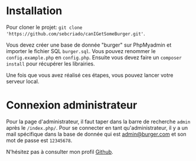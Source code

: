 # Installation

Pour cloner le projet: `git clone 'https://github.com/sebcriado/canIGetSomeBurger.git'`.

Vous devez créer une base de donnée "burger" sur PhpMyadmin et importer le fichier SQL `burger.sql`.
Vous pouvez renommer le `config.example.php` en `config.php`.
Ensuite vous devez faire un `composer install` pour récupérer les librairies.

Une fois que vous avez réalisé ces étapes, vous pouvez lancer votre serveur local.

# Connexion administrateur

Pour la page d'administrateur, il faut taper dans la barre de recherche `admin` après le `/index.php/`.
Pour se connecter en tant qu'administrateur, il y a un mail spécifique dans la base de donnée qui est admin@burger.com et son mot de passe est `12345678`.

N'hésitez pas à consulter mon profil [Github](https://github.com/sebcriado).
